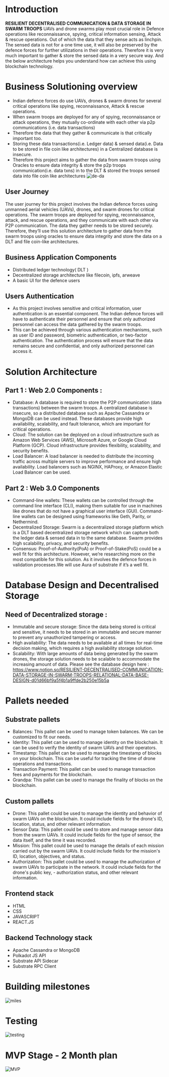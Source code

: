 # Introduction
**RESILIENT DECENTRALISED COMMUNICATION & DATA STORAGE IN SWARM TROOPS**
UAVs and drone swarms play most crucial role in Defence operations like reconnaissance, spying, critical information sensing, Attack & rescue operations. Out of which the data that they sense acts as linchpin. The sensed data is not for a one time use, it will also be preserved by the defence forces for further utilizations in their operations. Therefore it is very much important to gather & store the sensed data in a very secure way. And the below architecture helps you understand how can achieve this using blockchain technology. 

# Business Solutioning overview
- Indian defence forces do use UAVs, drones & swarm drones for several critical operations like spying, reconnaissance, Attack & rescue operations. 
- When swarm troops are deployed for any of spying, reconnaissance or attack operations, they mutually co-ordinate with each other via p2p communications (i.e. data transactions) 
- Therefore the data that they gather & communicate is that critically important too. 
- Storing these data transactions(i.e. Ledger data) & sensed data(i.e. Data to be stored in file coin like architectures) in a Centralized database is insecure. 
- Therefore this project aims to gather the data from swarm troops using Oracles to ensure data integrity & store the p2p troops communication(i.e. data txns) in to the DLT & stored the troops sensed data into file coin like architectures
![de-da](https://user-images.githubusercontent.com/91232198/236419934-f59984a2-6605-43f9-8cb1-8c3118f59f66.png)

## User Journey
The user journey for this project involves the Indian defence forces using unmanned aerial vehicles (UAVs), drones, and swarm drones for critical operations. The swarm troops are deployed for spying, reconnaissance, attack, and rescue operations, and they communicate with each other via P2P communication. The data they gather needs to be stored securely. Therefore, they’ll use this solution architecture to gather data from the swarm troops using oracles to ensure data integrity and store the data on a DLT and file coin-like architectures.

## Business Application Components
- Distributed ledger technology( DLT ) 
- Decentralized storage architecture like filecoin, ipfs, arweave
- A basic UI for the defence users

## Users Authentication
- As this project involves sensitive and critical information, user authentication is an essential component. The Indian defence forces will have to authenticate their personnel and ensure that only authorized personnel can access the data gathered by the swarm troops. 
- This can be achieved through various authentication mechanisms, such as user ID and password, biometric authentication, or two-factor authentication. The authentication process will ensure that the data remains secure and confidential, and only authorized personnel can access it.

# Solution Architecture 
## Part 1 : Web 2.0 Components : 
- Database: A database is required to store the P2P communication (data transactions) between the swarm troops. A centralized database is insecure, so a distributed database such as Apache Cassandra or MongoDB can be used instead. These databases provide high availability, scalability, and fault tolerance, which are important for critical operations.
- Cloud: The solution can be deployed on a cloud infrastructure such as Amazon Web Services (AWS), Microsoft Azure, or Google Cloud Platform (GCP). Cloud infrastructure provides flexibility, scalability, and security benefits.
- Load Balancer: A load balancer is needed to distribute the incoming traffic across multiple servers to improve performance and ensure high availability. Load balancers such as NGINX, HAProxy, or Amazon Elastic Load Balancer can be used.

## Part 2 : Web 3.0 Components
- Command-line wallets: These wallets can be controlled through the command line interface (CLI), making them suitable for use in machines like drones  that do not have a graphical user interface (GUI). Command-line wallets can be designed using frameworks like Geth, Parity, or Nethermind.
- Decentralized Storage: Swarm is a decentralized storage platform which is a DLT based decentralized storage network which can capture both the ledger data & sensed data  in to the same database. Swarm provides high scalability, privacy, and security benefits.
- Consensus: Proof-of-Authority(PoA) or Proof-of-Stake(PoS) could be a well fit for this architecture. However, we’re researching more on the most compatible for this solution. As it involves the defence forces in validation processes.We will use Aura of substrate if it’s a well fit.

# Database Design and Decentralised Storage
## Need of Decentralized storage : 
- Immutable and secure storage: Since the data being stored is critical and sensitive, it needs to be stored in an immutable and secure manner to prevent any unauthorized tampering or access.
- High availability: The data needs to be available at all times for real-time decision making, which requires a high availability storage solution.
- Scalability: With large amounts of data being generated by the swarm drones, the storage solution needs to be scalable to accommodate the increasing amount of data.
Please see the database design here : https://www.notion.so/RESILIENT-DECENTRALISED-COMMUNICATION-DATA-STORAGE-IN-SWARM-TROOPS-RELATIONAL-DATA-BASE-DESIGN-d01d66bf9a5f4b1a9ffde2b250e15b5a

# Pallets needed 
## Substrate pallets
- Balances: This pallet can be used to manage token balances. We can be customized to fit our needs.
- Identity: This pallet can be used to manage identity on the blockchain. It can be used to verify the identity of swarm UAVs and their operators.
- Timestamp: This pallet can be used to manage the timestamp of blocks on your blockchain. This can be useful for tracking the time of drone operations and transactions.
- Transaction Payment: This pallet can be used to manage transaction fees and payments for the blockchain. 
- Grandpa: This pallet can be used to manage the finality of blocks on the blockchain.  

## Custom pallets 
- Drone: This pallet could be used to manage the identity and behavior of swarm UAVs on the blockchain. It could include fields for the drone's ID, location, status, and other relevant information.
- Sensor Data: This pallet could be used to store and manage sensor data from the swarm UAVs. It could include fields for the type of sensor, the data itself, and the time it was recorded.
- Mission: This pallet could be used to manage the details of each mission carried out by the swarm UAVs. It could include fields for the mission's ID, location, objectives, and status.
- Authorization: This pallet could be used to manage the authorization of swarm UAVs to participate in the network. It could include fields for the drone's public key, - authorization status, and other relevant information.

## Frontend stack
- HTML
- CSS
- JAVASCRIPT
- REACT.JS

## Backend Technology stack
- Apache Cassandra or MongoDB
- Polkadot JS API
- Substrate API Sidecar
- Substrate RPC Client

# Building milestones
![miles](https://user-images.githubusercontent.com/91232198/236421906-a16a1908-3668-4721-bba0-308a920353e5.png)

# Testing
![testing](https://user-images.githubusercontent.com/91232198/236421943-858ec5a3-818a-42ee-b9d0-9a6db557029c.png)

# MVP Stage - 2 Month plan
![MVP](https://github.com/IBC-Media/Team-Akash/assets/91232198/978c04c2-4b16-475f-aed7-b98d18315d19)


